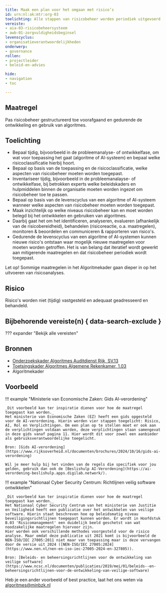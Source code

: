 ```yaml
---
title: Maak een plan voor het omgaan met risico’s
id: urn:nl:ak:mtr:org-03
toelichting: Alle stappen van risicobeheer worden periodiek uitgevoerd en op het juiste niveau in de organisatie behandeld.
vereiste: 
- aia-03-risicobeheersysteem
- awb-01-zorgvuldigheidsbeginsel
levenscyclus: 
- organisatieverantwoordelijkheden
onderwerp: 
- governance
rollen:
- projectleider
- beleid-en-advies

hide:
- navigation
- toc

---
```


<!-- Let op! onderstaande regel met 'tags' niet weghalen! Deze maakt automatisch de knopjes op basis van de metadata  -->
<!-- tags -->

## Maatregel
<!-- Vul hier een omschrijving in van wat deze maatregel inhoudt. -->
Pas risicobeheer gestructureerd toe voorafgaand en gedurende de ontwikkeling en gebruik van algoritmes.
  
## Toelichting
<!-- Geef hier een toelichting van deze maatregel -->
- Bepaal tijdig, bijvoorbeeld in de probleemanalyse- of ontwikkelfase, om wat voor toepassing het gaat (algoritme of AI-systeem) en bepaal welke risicoclassificatie hierbij hoort.
- Bepaal op basis van de toepassing en de risicoclassificatie, welke aspecten van risicobeheer moeten worden toegepast.
- Inventariseer tijdig, bijvoorbeeld in de probleemanalayse- of ontwikkelfase, bij betrokken experts welke beleidskaders en hulpmiddelen binnen de organisatie moeten worden ingezet om risicobeheer toe te passen.
- Bepaal op basis van de levenscyclus van een algoritme of AI-systeem wanneer welke aspecten van risicobeheer moeten worden toegepast. 
- Maak inzichtelijk op welke niveaus risicobeheer kan en moet worden belegd bij het ontwikkelen en gebruiken van algoritmes.
- Daarbij gaat het om het identificeren, analyseren, evalueren (afhankelijk van de risicobereidheid), behandelen (risicoreactie, o.a. maatregelen), monitoren & beoordelen en communiceren & rapporteren van risico's.
- Gedurende de levenscyclus van een algoritme of AI-systemen kunnen nieuwe risico's ontstaan waar mogelijk nieuwe maatregelen voor moeten worden getroffen. Het is van belang dat iteratief wordt gewerkt aan mitigerende maatregelen en dat risicobeheer periodiek wordt toegepast.

Let op! Sommige maatregelen in het Algoritmekader gaan dieper in op het uitvoeren van risicoanalyses. 
   
## Risico
Risico's worden niet (tijdig) vastgesteld en adequaat geadresseerd en behandeld.  

## Bijbehorende vereiste(n) { data-search-exclude }
<!-- Hier volgt een lijst met vereisten op basis van de in de metadata ingevulde vereiste -->

<!-- Let op! onderstaande regel met 'list_vereisten_on_maatregelen_page' niet weghalen! Deze maakt automatisch een lijst van bijbehorende verseisten op basis van de metadata  -->
??? expander "Bekijk alle vereisten"
    <!-- list_vereisten_on_maatregelen_page -->

## Bronnen 
<!-- Vul hier de relevante bronnen in voor deze maatregel -->
- [Onderzoekskader Algoritmes Auditdienst Rijk, SV.13 ](https://www.rijksoverheid.nl/documenten/rapporten/2023/07/11/onderzoekskader-algoritmes-adr-2023)
- [Toetsingskader Algoritmes Algemene Rekenkamer, 1.03](https://www.rekenkamer.nl/onderwerpen/algoritmes/documenten/publicaties/2024/05/15/het-toetsingskader-aan-de-slag)
- Algoritmekader

## Voorbeeld
!!! example "Ministerie van Economische Zaken: Gids AI-verordening"

    _Dit voorbeeld kan ter inspiratie dienen voor hoe de maatregel toegepast kan worden._
    Het ministerie van Economische Zaken (EZ) heeft een gids opgesteld voor de AI-verordening. Hierin worden vier stappen toegelicht: Risico, AI, Rol en Verplichtingen. Om een plan op te stellen moet er ook aan de verplichtingen voldaan worden, deze verplichtingen staan samengevat in deze gids vanaf pagina 11. Hier wordt dit voor zowel een aanbieder als gebruiksverantwoordelijke toegelicht.
      
    Bron: [Gids AI-verordening](https://www.rijksoverheid.nl/documenten/brochures/2024/10/16/gids-ai-verordening)
    
    Wil je meer hulp bij het vinden van de regels die specifiek voor jou gelden, gebruik dan ook de [Beslishulp AI-Verordening](https://ai-verordening-beslishulp.apps.digilab.network/).

!!! example "Nationaal Cyber Security Centrum: Richtlijnen veilig software ontwikkelen"

    _Dit voorbeeld kan ter inspiratie dienen voor hoe de maatregel toegepast kan worden._
    Het Nationaal Cyber Security Centrum van het ministerie van Justitie en Veiligheid heeft een publicatie over het ontwikkelen van veilige software. Hierin staat beschreven hoe op beleidsmatig niveau beveiligingsrichtlijnen toegepast kunnen worden. Er wordt in Hoofdstuk B.03 'Risicomanagement' een duidelijk beeld geschetst van wat noodzakelijke maatregelen hiervoor zijn. 
    Hier worden ook verschillende methodes voorgesteld voor de risico analyse. Maar omdat deze publicatie uit 2021 komt is bijvoorbeeld de NEN-ISO/IEC 27005:2011 niet maar van toepassing maar is deze vervangen door de versie uit 2024 ([NEN-ISO/IEC 27005:2024](https://www.nen.nl/nen-en-iso-iec-27005-2024-en-327805)).
    
    Bron: [Beleids- en beheersingsrichtlijnen voor de ontwikkeling van veilige software](https://www.ncsc.nl/documenten/publicaties/2019/mei/01/beleids--en-beheersingsrichtlijnen-voor-de-ontwikkeling-van-veilige-software)


Heb je een ander voorbeeld of best practice, laat het ons weten via [algoritmes@minbzk.nl](mailto:algoritmes@minbzk.nl)
